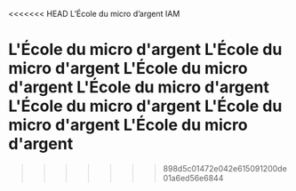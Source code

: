 <<<<<<< HEAD
L’École du micro d’argent
IAM
 
L'École du micro d'argent
L'École du micro d'argent
L'École du micro d'argent
L'École du micro d'argent
L'École du micro d'argent
L'École du micro d'argent
L'École du micro d'argent
=======

>>>>>>> 898d5c01472e042e615091200de01a6ed56e6844
